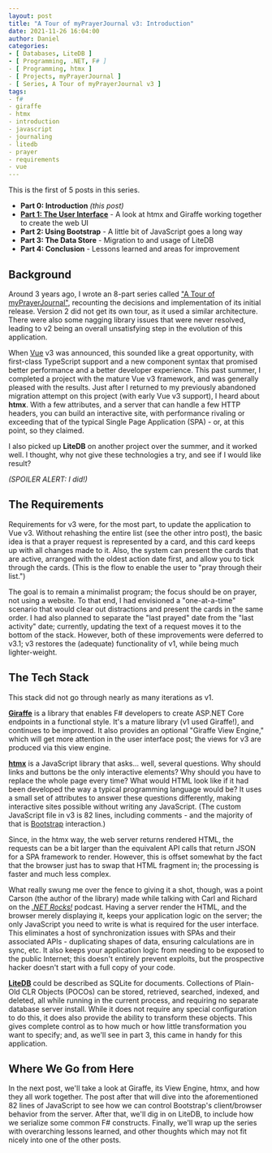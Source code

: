 ```yaml
---
layout: post
title: "A Tour of myPrayerJournal v3: Introduction"
date: 2021-11-26 16:04:00
author: Daniel
categories:
- [ Databases, LiteDB ]
- [ Programming, .NET, F# ]
- [ Programming, htmx ]
- [ Projects, myPrayerJournal ]
- [ Series, A Tour of myPrayerJournal v3 ]
tags:
- f#
- giraffe
- htmx
- introduction
- javascript
- journaling
- litedb
- prayer
- requirements
- vue
---
```

This is the first of 5 posts in this series.

- **Part 0: Introduction** _(this post)_
- **[Part 1: The User Interface][part1]** - A look at htmx and Giraffe working together to create the web UI
- **Part 2: Using Bootstrap** - A little bit of JavaScript goes a long way
- **Part 3: The Data Store** - Migration to and usage of LiteDB
- **Part 4: Conclusion** - Lessons learned and areas for improvement

## Background

Around 3 years ago, I wrote an 8-part series called ["A Tour of myPrayerJournal"][tour1], recounting the decisions and implementation of its initial release. Version 2 did not get its own tour, as it used a similar architecture. There were also some nagging library issues that were never resolved, leading to v2 being an overall unsatisfying step in the evolution of this application.

When [Vue][] v3 was announced, this sounded like a great opportunity, with first-class TypeScript support and a new component syntax that promised better performance and a better developer experience. This past summer, I completed a project with the mature Vue v3 framework, and was generally pleased with the results. Just after I returned to my previously abandoned migration attempt on this project (with early Vue v3 support), I heard about **htmx**. With a few attributes, and a server that can handle a few HTTP headers, you can build an interactive site, with performance rivaling or exceeding that of the typical Single Page Application (SPA) - or, at this point, so they claimed.

I also picked up **LiteDB** on another project over the summer, and it worked well. I thought, why not give these technologies a try, and see if I would like result?

_(SPOILER ALERT: I did!)_

## The Requirements

Requirements for v3 were, for the most part, to update the application to Vue v3. Without rehashing the entire list (see the other intro post), the basic idea is that a prayer request is represented by a card, and this card keeps up with all changes made to it. Also, the system can present the cards that are active, arranged with the oldest action date first, and allow you to tick through the cards. (This is the flow to enable the user to "pray through their list.")

The goal is to remain a minimalist program; the focus should be on prayer, not using a website. To that end, I had envisioned a "one-at-a-time" scenario that would clear out distractions and present the cards in the same order. I had also planned to separate the "last prayed" date from the "last activity" date; currently, updating the text of a request moves it to the bottom of the stack. However, both of these improvements were deferred to v3.1; v3 restores the (adequate) functionality of v1, while being much lighter-weight.

## The Tech Stack

This stack did not go through nearly as many iterations as v1.

**[Giraffe][]** is a library that enables F# developers to create ASP.NET Core endpoints in a functional style. It's a mature library (v1 used Giraffe!), and continues to be improved. It also provides an optional "Giraffe View Engine," which will get more attention in the user interface post; the views for v3 are produced via this view engine.

**[htmx][]** is a JavaScript library that asks... well, several questions. Why should links and buttons be the only interactive elements? Why should you have to replace the whole page every time? What would HTML look like if it had been developed the way a typical programming language would be? It uses a small set of attributes to answer these questions differently, making interactive sites possible without writing any JavaScript. (The custom JavaScript file in v3 is 82 lines, including comments - and the majority of that is [Bootstrap][] interaction.)

Since, in the htmx way, the web server returns rendered HTML, the requests can be a bit larger than the equivalent API calls that return JSON for a SPA framework to render. However, this is offset somewhat by the fact that the browser just has to swap that HTML fragment in; the processing is faster and much less complex.

What really swung me over the fence to giving it a shot, though, was a point Carson (the author of the library) made while talking with Carl and Richard on the _[.NET Rocks!][]_ podcast. Having a server render the HTML, and the browser merely displaying it, keeps your application logic on the server; the only JavaScript you need to write is what is required for the user interface. This eliminates a host of synchronization issues with SPAs and their associated APIs - duplicating shapes of data, ensuring calculations are in sync, etc. It also keeps your application logic from needing to be exposed to the public Internet; this doesn't entirely prevent exploits, but the prospective hacker doesn't start with a full copy of your code.

**[LiteDB][]** could be described as SQLite for documents. Collections of Plain-Old CLR Objects (POCOs) can be stored, retrieved, searched, indexed, and deleted, all while running in the current process, and requiring no separate database server install. While it does not require any special configuration to do this, it does also provide the ability to transform these objects. This gives complete control as to how much or how little transformation you want to specify; and, as we'll see in part 3, this came in handy for this application.

## Where We Go from Here

In the next post, we'll take a look at Giraffe, its View Engine, htmx, and how they all work together. The post after that will dive into the aforementioned 82 lines of JavaScript to see how we can control Bootstrap's client/browser behavior from the server. After that, we'll dig in on LiteDB, to include how we serialize some common F# constructs. Finally, we'll wrap up the series with overarching lessons learned, and other thoughts which may not fit nicely into one of the other posts.


[part1]: /2021/a-tour-of-myprayerjournal-v3/the-user-interface.html "A Tour of myPrayerJournal v3: The User Interface | The Bit Badger Blog"
[tour1]: /2018/a-tour-of-myprayerjournal/introduction.html "A Tour of myPrayerJournal: Introduction | The Bit Badger Blog"
[Vue]: https://vuejs.org "Vue"
[Giraffe]: https://giraffe.wiki "Giraffe"
[htmx]: https://htmx.org "htmx"
[Bootstrap]: https://getbootstrap.com "Bootstrap"
[LiteDB]: https://litedb.org "LiteDB"
[.NET Rocks!]: https://www.dotnetrocks.com/?show=1749 "htmx with Carson Gross | .NET Rocks!"
